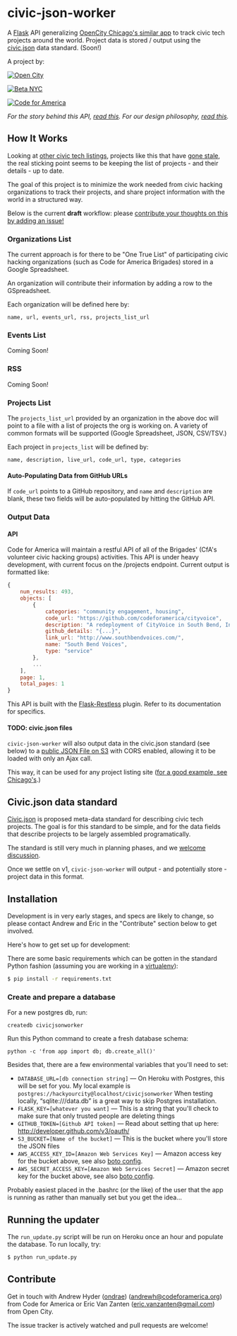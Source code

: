 # civic-json-worker

A [Flask](http://flask.pocoo.org) API generalizing [OpenCity Chicago's similar app](https://github.com/open-city/civic-json-worker) to track civic tech projects around the world. Project data is stored / output using the [civic.json](https://github.com/BetaNYC/civic.json) data standard. (Soon!)

A project by:

<a href="http://opencityapps.org"><img src="http://opengovhacknight.org/images/sponsors/open-city-sm.jpg" alt="Open City"></a>

<a href="http://betanyc.org"><img src="http://betanyc.us/images/apple70Gray.png" alt="Beta NYC"></a>

<a href="http://codeforamerica.com"><img src="http://codeforamerica.org/assets/logo.png" alt="Code for America"></a>


*For the story behind this API, [read this](https://hackpad.com/Civic.json-planning-meeting-EusFEMPgMio#:h=Chicago's-Open-Gov-Hack-Night-). For our design philosophy, [read this](https://hackpad.com/Civic.json-planning-meeting-EusFEMPgMio#:h=Civic-json-worker:-way-forward).*

## How It Works

Looking at [other civic tech listings](http://commons.codeforamerica.org/), projects like this that have [gone stale](http://digital.cityofchicago.org/index.php/open-data-applications/), the real sticking point seems to be keeping the list of projects - and their details - up to date.

The goal of this project is to minimize the work needed from civic hacking organizations to track their projects, and share project information with the world in a structured way.

Below is the current **draft** workflow: please [contribute your thoughts on this by adding an issue!](https://github.com/codeforamerica/civic-json-worker/issues)

### Organizations List

The current approach is for there to be "One True List" of participating civic hacking organizations (such as Code for America Brigades) stored in a Google Spreadsheet.

An organization will contribute their information by adding a row to the GSpreadsheet.

Each organization will be defined here by:

`name, url, events_url, rss, projects_list_url`

### Events List
Coming Soon!

### RSS
Coming Soon!

### Projects List

The `projects_list_url` provided by an organization in the above doc will point to a file with a list of projects the org is working on. A variety of common formats will be supported (Google Spreadsheet, JSON, CSV/TSV.)

Each project in `projects_list` will be defined by:

`name, description, live_url, code_url, type, categories`

#### Auto-Populating Data from GitHub URLs

If `code_url` points to a GitHub repository, and `name` and `description` are blank, these two fields will be auto-populated by hitting the GitHub API.


### Output Data

#### API

Code for America will maintain a restful API of all of the Brigades' (CfA's volunteer civic hacking groups) activities. This API is under heavy development, with current focus on the /projects endpoint. Current output is formatted like:

```Javascript
{
    num_results: 493,
    objects: [
        {
            categories: "community engagement, housing",
            code_url: "https://github.com/codeforamerica/cityvoice",
            description: "A redeployment of CityVoice in South Bend, Indiana.",
            github_details: "{...}",
            link_url: "http://www.southbendvoices.com/",
            name: "South Bend Voices",
            type: "service"
        },
        ...
    ],
    page: 1,
    total_pages: 1
}
```

This API is built with the [Flask-Restless](http://flask-restless.readthedocs.org/en/latest/) plugin. Refer to its documentation for specifics.

#### TODO: civic.json files

`civic-json-worker` will also output data in the civic.json standard (see below) to a [public JSON File on S3](https://s3-us-west-2.amazonaws.com/project-list/projects.json) with CORS enabled, allowing it to be loaded with only 
an Ajax call.

This way, it can be used for any project listing site ([for a good example, see Chicago's](http://opengovhacknight.org/projects.html).)


## Civic.json data standard
[Civic.json](https://github.com/BetaNYC/civic.json) is proposed meta-data standard for describing civic tech projects. The goal is for this standard to be simple, and for the data fields that describe projects to be largely assembled programatically.

The standard is still very much in planning phases, and we [welcome discussion](https://github.com/BetaNYC/civic.json/issues).

Once we settle on v1, `civic-json-worker` will output - and potentially store - project data in this format.

## Installation

Development is in very early stages, and specs are likely to change, so please contact Andrew and Eric in the "Contribute" section below to get involved.

Here's how to get set up for development:

There are some basic requirements which can be gotten 
in the standard Python fashion (assuming you are working in a [virtualenv](https://pypi.python.org/pypi/virtualenv)):

``` bash
$ pip install -r requirements.txt
```

### Create and prepare a database
For a new postgres db, run:

    createdb civicjsonworker

Run this Python command to create a fresh database schema:

    python -c 'from app import db; db.create_all()'

Besides that, there are a few environmental variables that you'll need to set:

* `DATABASE_URL=[db connection string]` — On Heroku with Postgres, this will be set for you. My local example is `postgres://hackyourcity@localhost/civicjsonworker` When testing locally, “sqlite:///data.db” is a great way to skip Postgres installation.
* `FLASK_KEY=[whatever you want]` — This is a string that you'll check to make sure that only trusted people are deleting things
* `GITHUB_TOKEN=[Github API token]` — Read about setting that up here: http://developer.github.com/v3/oauth/
* `S3_BUCKET=[Name of the bucket]` — This is the bucket where you'll store the JSON files
* `AWS_ACCESS_KEY_ID=[Amazon Web Services Key]` — Amazon access key for the bucket above, see also [boto config](https://code.google.com/p/boto/wiki/BotoConfig).
* `AWS_SECRET_ACCESS_KEY=[Amazon Web Services Secret]` — Amazon secret key for the bucket above, see also [boto config](https://code.google.com/p/boto/wiki/BotoConfig).

Probably easiest placed in the .bashrc (or the like) of 
the user that the app is running as rather than manually set but you get the idea...


## Running the updater

The ``run_update.py`` script will be run on Heroku once an hour and populate the database. To run locally, try:

``` bash 
$ python run_update.py
```


## Contribute

Get in touch with Andrew Hyder ([ondrae](http://github.com/ondrae)) ([andrewh@codeforamerica.org](andrewh@codeforamerica.org)) from Code for America or Eric Van Zanten ([eric.vanzanten@gmail.com](eric.vanzanten@gmail.com)) from Open City.

The issue tracker is actively watched and pull requests are welcome!
